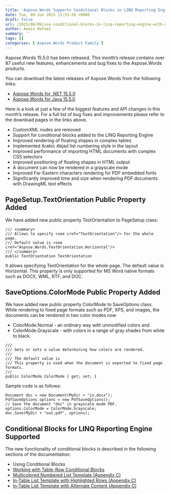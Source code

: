 ```yaml
---
title: 'Aspose.Words Supports Conditional Blocks in LINQ Reporting Engine'
date: Tue, 09 Jun 2015 11:53:50 +0000
draft: false
url: /2015/06/09/use-conditional-blocks-in-linq-reporting-engine-with-aspose.words-for-.net/
author: Awais Hafeez
summary: ''
tags: []
categories: ['Aspose.Words Product Family']
---
```


Aspose.Words 15.5.0 has been released. This month’s release contains over 87 useful new features, enhancements and bug fixes to the Aspose.Words products.

You can download the latest releases of Aspose.Words from the following links:

*   [Aspose.Words for .NET 15.5.0][1]
*   [Aspose.Words for Java 15.5.0][2]

Here is a look at just a few of the biggest features and API changes in this month’s release. For a full list of bug fixes and improvements please refer to the download pages in the links above.

*   CustomXML nodes are removed
*   Support for conditional blocks added to the LINQ Reporting Engine
*   Improved rendering of floating shapes in complex tables
*   Implemented Arabic Abjad list numbering style in the layout
*   Improved performance of importing HTML documents with complex CSS selectors
*   Improved positioning of floating shapes in HTML output
*   A document can now be rendered in a grayscale mode
*   Improved Far-Eastern characters rendering for PDF embedded fonts
*   Significantly improved time and size when rendering PDF documents with DrawingML text effects

## PageSetup.TextOrientation Public Property Added

We have added new public property TextOrientation to PageSetup class:

```
/// <summary>
/// Allows to specify <see cref="TextOrientation"/> for the whole page.
/// Default value is <see cref="Aspose.Words.TextOrientation.Horizontal"/>
/// </summary>
public TextOrientation TextOrientation
```

It allows specifying TextOrientation for the whole page. The default value is Horizontal. This property is only supported for MS Word native formats such as DOCX, WML, RTF, and DOC.

## SaveOptions.ColorMode Public Property Added

We have added new public property ColorMode to SaveOptions class. While rendering to fixed page formats such as PDF, XPS, and images, the documents can be rendered in two color modes now

*   ColorMode.Normal - an ordinary way with unmodified colors and
*   ColorMode.Grayscale - with colors in a range of gray shades from white to black.

```
///
/// Gets or sets a value determining how colors are rendered.
/// 
/// The default value is 
/// This property is used when the document is exported to fixed page formats.
/// 
public ColorMode ColorMode { get; set; }
```

Sample code is as follows:

```
Document doc = new Document(MyDir + "in.docx");
PdfSaveOptions options = new PdfSaveOptions();
// Save the document "doc" in grayscale mode PDF.
options.ColorMode = ColorMode.Grayscale;
doc.Save(MyDir + "out.pdf", options);
```

## Conditional Blocks for LINQ Reporting Engine Supported

The new functionality of conditional blocks is described in the following sections of the documentation:

*   Using Conditional Blocks
*   [Working with Table-Row Conditional Blocks][3]
*   [Multicolored Numbered List Template (Appendix C)][4]
*   [In-Table List Template with Highlighted Rows (Appendix C)][5]
*   [In-Table List Template with Alternate Content (Appendix C)][6]




[1]: https://downloads.aspose.com/words/net
[2]: https://downloads.aspose.com/words/java
[3]: https://docs.aspose.com/display/wordsnet/Template+Syntax#TemplateSyntax-WorkingwithTable-RowConditionalBlocks
[4]: http://docs.aspose.com/display/wordsnet/Appendix+C.+Typical+Templates#AppendixC.TypicalTemplates-MulticoloredNumberedListTemplate
[5]: http://docs.aspose.com/display/wordsnet/Appendix+C.+Typical+Templates#AppendixC.TypicalTemplates-InTableListTemplatewithHighlightedRows
[6]: http://docs.aspose.com/display/wordsnet/Appendix+C.+Typical+Templates#AppendixC.TypicalTemplates-InTableListTemplatewithAlternateContent




